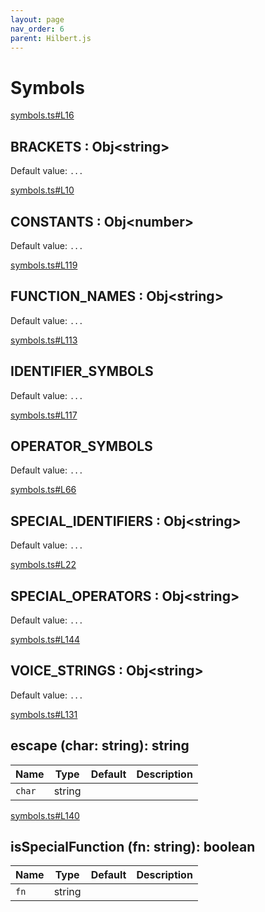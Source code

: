```yaml
---
layout: page
nav_order: 6
parent: Hilbert.js
---
```


# Symbols

<div class="docs-item" markdown="1">

<div><a class="source" target="_blank" href="https://github.com/mathigon/hilbert.js/tree/master/src/symbols.ts#L16">symbols.ts#L16</a></div>

## BRACKETS <span class="signature">: Obj&lt;string&gt;</span>

Default value: `...`

</div>

<div class="docs-item" markdown="1">

<div><a class="source" target="_blank" href="https://github.com/mathigon/hilbert.js/tree/master/src/symbols.ts#L10">symbols.ts#L10</a></div>

## CONSTANTS <span class="signature">: Obj&lt;number&gt;</span>

Default value: `...`

</div>

<div class="docs-item" markdown="1">

<div><a class="source" target="_blank" href="https://github.com/mathigon/hilbert.js/tree/master/src/symbols.ts#L119">symbols.ts#L119</a></div>

## FUNCTION_NAMES <span class="signature">: Obj&lt;string&gt;</span>

Default value: `...`

</div>

<div class="docs-item" markdown="1">

<div><a class="source" target="_blank" href="https://github.com/mathigon/hilbert.js/tree/master/src/symbols.ts#L113">symbols.ts#L113</a></div>

## IDENTIFIER_SYMBOLS

Default value: `...`

</div>

<div class="docs-item" markdown="1">

<div><a class="source" target="_blank" href="https://github.com/mathigon/hilbert.js/tree/master/src/symbols.ts#L117">symbols.ts#L117</a></div>

## OPERATOR_SYMBOLS

Default value: `...`

</div>

<div class="docs-item" markdown="1">

<div><a class="source" target="_blank" href="https://github.com/mathigon/hilbert.js/tree/master/src/symbols.ts#L66">symbols.ts#L66</a></div>

## SPECIAL_IDENTIFIERS <span class="signature">: Obj&lt;string&gt;</span>

Default value: `...`

</div>

<div class="docs-item" markdown="1">

<div><a class="source" target="_blank" href="https://github.com/mathigon/hilbert.js/tree/master/src/symbols.ts#L22">symbols.ts#L22</a></div>

## SPECIAL_OPERATORS <span class="signature">: Obj&lt;string&gt;</span>

Default value: `...`

</div>

<div class="docs-item" markdown="1">

<div><a class="source" target="_blank" href="https://github.com/mathigon/hilbert.js/tree/master/src/symbols.ts#L144">symbols.ts#L144</a></div>

## VOICE_STRINGS <span class="signature">: Obj&lt;string&gt;</span>

Default value: `...`

</div>

<div class="docs-item" markdown="1">

<div><a class="source" target="_blank" href="https://github.com/mathigon/hilbert.js/tree/master/src/symbols.ts#L131">symbols.ts#L131</a></div>

## escape <span class="signature">(char: string): string</span>

| Name | Type | Default | Description |
| --- | --- | --- | --- |
| `char` | string |  |  |


</div>

<div class="docs-item" markdown="1">

<div><a class="source" target="_blank" href="https://github.com/mathigon/hilbert.js/tree/master/src/symbols.ts#L140">symbols.ts#L140</a></div>

## isSpecialFunction <span class="signature">(fn: string): boolean</span>

| Name | Type | Default | Description |
| --- | --- | --- | --- |
| `fn` | string |  |  |


</div>
